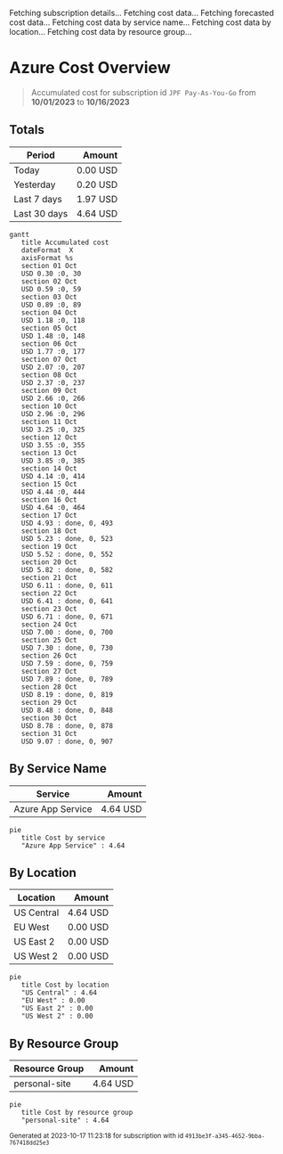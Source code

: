 Fetching subscription details...
Fetching cost data...
Fetching forecasted cost data...
Fetching cost data by service name...
Fetching cost data by location...
Fetching cost data by resource group...
# Azure Cost Overview

> Accumulated cost for subscription id `JPF Pay-As-You-Go` from **10/01/2023** to **10/16/2023**

## Totals

|Period|Amount|
|---|---:|
|Today|0.00 USD|
|Yesterday|0.20 USD|
|Last 7 days|1.97 USD|
|Last 30 days|4.64 USD|

```mermaid
gantt
   title Accumulated cost
   dateFormat  X
   axisFormat %s
   section 01 Oct
   USD 0.30 :0, 30
   section 02 Oct
   USD 0.59 :0, 59
   section 03 Oct
   USD 0.89 :0, 89
   section 04 Oct
   USD 1.18 :0, 118
   section 05 Oct
   USD 1.48 :0, 148
   section 06 Oct
   USD 1.77 :0, 177
   section 07 Oct
   USD 2.07 :0, 207
   section 08 Oct
   USD 2.37 :0, 237
   section 09 Oct
   USD 2.66 :0, 266
   section 10 Oct
   USD 2.96 :0, 296
   section 11 Oct
   USD 3.25 :0, 325
   section 12 Oct
   USD 3.55 :0, 355
   section 13 Oct
   USD 3.85 :0, 385
   section 14 Oct
   USD 4.14 :0, 414
   section 15 Oct
   USD 4.44 :0, 444
   section 16 Oct
   USD 4.64 :0, 464
   section 17 Oct
   USD 4.93 : done, 0, 493
   section 18 Oct
   USD 5.23 : done, 0, 523
   section 19 Oct
   USD 5.52 : done, 0, 552
   section 20 Oct
   USD 5.82 : done, 0, 582
   section 21 Oct
   USD 6.11 : done, 0, 611
   section 22 Oct
   USD 6.41 : done, 0, 641
   section 23 Oct
   USD 6.71 : done, 0, 671
   section 24 Oct
   USD 7.00 : done, 0, 700
   section 25 Oct
   USD 7.30 : done, 0, 730
   section 26 Oct
   USD 7.59 : done, 0, 759
   section 27 Oct
   USD 7.89 : done, 0, 789
   section 28 Oct
   USD 8.19 : done, 0, 819
   section 29 Oct
   USD 8.48 : done, 0, 848
   section 30 Oct
   USD 8.78 : done, 0, 878
   section 31 Oct
   USD 9.07 : done, 0, 907
```

## By Service Name

|Service|Amount|
|---|---:|
|Azure App Service|4.64 USD|

```mermaid
pie
   title Cost by service
   "Azure App Service" : 4.64
```

## By Location

|Location|Amount|
|---|---:|
|US Central|4.64 USD|
|EU West|0.00 USD|
|US East 2|0.00 USD|
|US West 2|0.00 USD|

```mermaid
pie
   title Cost by location
   "US Central" : 4.64
   "EU West" : 0.00
   "US East 2" : 0.00
   "US West 2" : 0.00
```

## By Resource Group

|Resource Group|Amount|
|---|---:|
|personal-site|4.64 USD|

```mermaid
pie
   title Cost by resource group
   "personal-site" : 4.64
```

<sup>Generated at 2023-10-17 11:23:18 for subscription with id `4913be3f-a345-4652-9bba-767418dd25e3`</sup>
